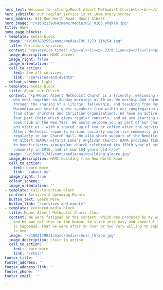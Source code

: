 ```yaml
---
hero_text: Welcome to <strong>Mount Albert Methodist Church<br><br></strong>
hero_subtitle: our regular service is at 10am every Sunday
hero_address: 831 New North Road, Mount Albert
hero_image: "/v1602139860/mamc/media/DSC_0166_yhgklm.jpg"
title: Home
home_page_blocks:
- template: media-block
  image: "/v1607832558/mamc/media/IMG_3273_ijb254.jpg"
  title: Christmas services
  content: "<p>service times: </p><ul><li><p> 23rd 11am</p></li><li><p>24th 12pm</p></li></ul>"
  image_description: MAMC advent
  image_right: false
  image_orientation: ''
  call_to_action:
    text: See all services
    link: "/services-and-events"
  colour_scheme: light
- template: media-block
  title: About our Church
  content: "<p>Mount Albert Methodist Church is a friendly, welcoming congregation
    who meet together on Sunday mornings at 10 am. We worship God through music, acclamation
    through the sharing of a liturgy, fellowship, and teaching from Reverend Amos
    Muzondiwa and several guest speakers from within our congregation and invited
    from other churches and Christian organisations. We have an active Sunday School,
    four part Choir which gives regular concerts, and we are starting a Christian
    book club in the New Year. We would welcome you as part of our church family when
    you visit us - with a shared cup of tea or coffee after the service.</p><p>Mount
    Albert Methodist supports various socially supportive community groups who meet
    regularly in our Church Hall. We also share support of the Beneficiaries Advocacy
    Mt Albert (BAMA) with St Luke’s Anglican Church. BAMA provides financial advice
    to beneficiaries.</p><p>Our church celebrated its 150th year of service to the
    community in 2016, and is now 154 years old.</p>"
  image: "/v1598081745/mamc/media/mainbuilding_qlqere.jpg"
  image_description: MAMC building from New North Road
  call_to_action:
    text: Learn more
    link: "/about-us"
  image_right: true
  colour_scheme: ''
  image_orientation: ''
- template: call-to-action-block
  content: Services & Upcoming Events
  button_text: Learn More
  button_link: "/services-and-events"
- template: centered-media-block
  title: Mount Albert Methodist Church Choir
  content: We were fatigued by the contest, which was produced by my want of caution;
    and he was not then in the humour to slide into easy and cheerful talk. It therefore
    so happened, that we were after an hour or two very willing to separate and go
    to bed.
  image: "/v1602139831/mamc/media/choir_fbfxpw.jpg"
  image_description: Choir in action
  call_to_action:
    text: Learn more
    link: "/choir"
footer_title: ''
footer_address: ''
footer_address_link: ''
footer_phone: ''
footer_email: ''

---
```


